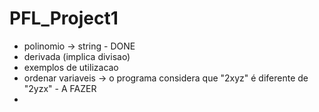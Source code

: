 # PFL_Project1

- polinomio -> string - DONE
- derivada (implica divisao)
- exemplos de utilizacao
- ordenar variaveis -> o programa considera que "2xyz" é diferente de "2yzx" - A FAZER
- 
